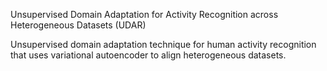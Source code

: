 Unsupervised Domain Adaptation for Activity Recognition across Heterogeneous Datasets 
(UDAR)

Unsupervised domain adaptation technique for human activity recognition that uses variational autoencoder to align heterogeneous datasets. 


